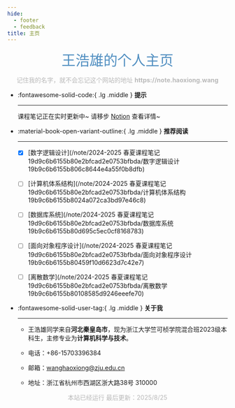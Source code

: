 ```yaml
---
hide:
  - footer
  - feedback
title: 主页
---
```


<center><font  color= #518FC1 size=6>王浩雄的个人主页</font>

<p><font color="#B9B9B9">记住我的名字，就不会忘记这个网站的地址 <b>https://note.haoxiong.wang</b></font></p>
</center>

<div class="grid cards" markdown>

-   :fontawesome-solid-code:{ .lg .middle } __提示__

    ---

    课程笔记正在实时更新中~ 请移步 [Notion](https://classnote.haoxiong.wang) 查看详情~


</div>

<div class="grid cards" markdown>

-   :material-book-open-variant-outline:{ .lg .middle } __推荐阅读__

    ---


    - [x] [数字逻辑设计](/note/2024-2025 春夏课程笔记 19d9c6b6155b80e2bfcad2e0753bfbda/数字逻辑设计 19b9c6b6155b806c8644e4a55f0b8dfb)

    - [ ] [计算机体系结构](/note/2024-2025 春夏课程笔记 19d9c6b6155b80e2bfcad2e0753bfbda/计算机体系结构 19b9c6b6155b8024a072ca3bd97e46c8)

    - [ ] [数据库系统](/note/2024-2025 春夏课程笔记 19d9c6b6155b80e2bfcad2e0753bfbda/数据库系统 19b9c6b6155b80d695c5ec0cf8168783)

    - [ ] [面向对象程序设计](/note/2024-2025 春夏课程笔记 19d9c6b6155b80e2bfcad2e0753bfbda/面向对象程序设计 19b9c6b6155b80459f10d6623d7c42e7)

    - [ ] [离散数学](/note/2024-2025 春夏课程笔记 19d9c6b6155b80e2bfcad2e0753bfbda/离散数学 19b9c6b6155b80108585d9246eeefe70)


-   :fontawesome-solid-user-tag:{ .lg .middle } __关于我__

    ---
    
    - 王浩雄同学来自**河北秦皇岛市**，现为浙江大学竺可桢学院混合班2023级本科生，主修专业为**计算机科学与技术**。

    - 电话：+86-15703396384

    - 邮箱：wanghaoxiong@zju.edu.cn

    - 地址：浙江省杭州市西湖区浙大路38号 310000



</div>




   <body>
      <font color="#B9B9B9">
      <p style="text-align: center; ">
              <span>本站已经运行</span>
              <span id='box1'></span>
              <span>最后更新：2025/8/25</span>
      </p>
      <div id="box1"></div>
      <script>
        function timingTime(){
          let start = '2025-2-1 09:00:00'
          let startTime = new Date(start).getTime()
          let currentTime = new Date().getTime()
          let difference = currentTime - startTime
          let m =  Math.floor(difference / (1000))
          let mm = m % 60  // 秒
          let f = Math.floor(m / 60)
          let ff = f % 60 // 分钟
          let s = Math.floor(f/ 60) // 小时
          let ss = s % 24
          let day = Math.floor(s  / 24 ) // 天数
          return day + "天" + ss + "时" + ff + "分" + mm +'秒'
        }
        setInterval(()=>{
          document.getElementById('box1').innerHTML = timingTime()
        },1000)
      </script>
      </font>
    </body>

